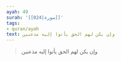 ```yaml
---
ayah: 49
surah: '[[024|سورة]]'
tags:
- quran/ayah
text: وإن يكن لهم الحق يأتوا إليه مذعنين
---
```

> وإن يكن لهم الحق يأتوا إليه مذعنين
